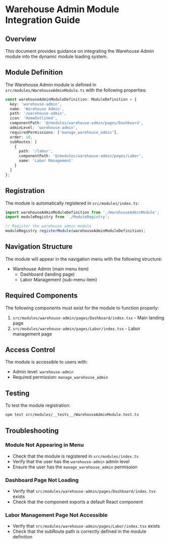 # Warehouse Admin Module Integration Guide

## Overview

This document provides guidance on integrating the Warehouse Admin module into the dynamic module loading system.

## Module Definition

The Warehouse Admin module is defined in `src/modules/WarehouseAdminModule.ts` with the following properties:

```typescript
const warehouseAdminModuleDefinition: ModuleDefinition = {
  key: 'warehouse-admin',
  name: 'Warehouse Admin',
  path: '/warehouse-admin',
  icon: 'HomeOutlined',
  componentPath: '@/modules/warehouse-admin/pages/Dashboard',
  adminLevel: 'warehouse-admin',
  requiredPermissions: ['manage_warehouse_admin'],
  order: 10,
  subRoutes: [
    {
      path: '/labor',
      componentPath: '@/modules/warehouse-admin/pages/Labor',
      name: 'Labor Management'
    }
  ]
};
```

## Registration

The module is automatically registered in `src/modules/index.ts`:

```typescript
import warehouseAdminModuleDefinition from './WarehouseAdminModule';
import moduleRegistry from './ModuleRegistry';

// Register the warehouse admin module
moduleRegistry.registerModule(warehouseAdminModuleDefinition);
```

## Navigation Structure

The module will appear in the navigation menu with the following structure:

- Warehouse Admin (main menu item)
  - Dashboard (landing page)
  - Labor Management (sub-menu item)

## Required Components

The following components must exist for the module to function properly:

1. `src/modules/warehouse-admin/pages/Dashboard/index.tsx` - Main landing page
2. `src/modules/warehouse-admin/pages/Labor/index.tsx` - Labor management page

## Access Control

The module is accessible to users with:
- Admin level: `warehouse-admin`
- Required permission: `manage_warehouse_admin`

## Testing

To test the module registration:

```bash
npm test src/modules/__tests__/WarehouseAdminModule.test.ts
```

## Troubleshooting

### Module Not Appearing in Menu
- Check that the module is registered in `src/modules/index.ts`
- Verify that the user has the `warehouse-admin` admin level
- Ensure the user has the `manage_warehouse_admin` permission

### Dashboard Page Not Loading
- Verify that `src/modules/warehouse-admin/pages/Dashboard/index.tsx` exists
- Check that the component exports a default React component

### Labor Management Page Not Accessible
- Verify that `src/modules/warehouse-admin/pages/Labor/index.tsx` exists
- Check that the subRoute path is correctly defined in the module definition